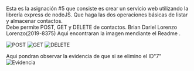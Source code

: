Esta es la asignación #5 que consiste es crear un servicio web utilizando la librería express de nodeJS. 
Que haga las dos operaciones básicas de listar y almacenar contactos.  
Debe permite POST, GET y DELETE de contactos.
Brian Dariel Lorenzo Lorenzo(2019-8375) Aqui encontraran la imagen mendiante el Readme .

![POST](https://user-images.githubusercontent.com/82105134/128728165-8f264840-6a80-458a-9ffe-9d498903dc40.png)
![GET](https://user-images.githubusercontent.com/82105134/128728194-6ac18ddb-f543-45bb-8323-32f70771ac42.png)
![DELETE](https://user-images.githubusercontent.com/82105134/128728209-465aca33-c99a-4379-a4f4-1fa2579758fa.png)

Aqui pondran observar la evidencia de que si se elimino el ID"7"
![Evidencia](https://user-images.githubusercontent.com/82105134/128728334-03c7fb2a-78f0-4270-8dbf-4816d43f8d0f.png)
